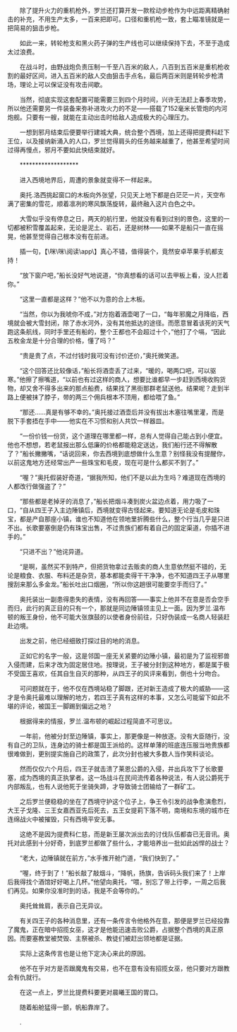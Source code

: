 　　除了提升火力的重机枪外，罗兰还打算开发一款栓动步枪作为中远距离精确射击的补充，不用生产太多，一百来把即可。口径和重机枪一致，套上瞄准镜就是一把简易的狙击步枪。

　　如此一来，转轮枪支和黑火药子弹的生产线也可以继续保持下去，不至于造成太过浪费。

　　在战斗时，由野战炮负责压制一千至八百米的敌人，八百到五百米是重机枪收割的最好区间，进入五百米的敌人交由狙击手点名，最后两百米则是转轮步枪清场，理论上可以保证没有攻击间歇。

　　当然，彻底实现这套配置可能需要三到四个月时间，兴许无法赶上春季攻势，所以他还需要另一件装备来弥补进攻火力的不足——搭载了152毫米长管炮的内河炮舰。只要有一艘，就能在主动出击时给敌人造成极大的心理压力。

　　一想到邪月结束后便要举行建城大典，统合整个西境，加上还得把提费科赶下王位，以及接纳新涌入的人口，罗兰觉得肩头的任务越来越重了，他甚至希望时间过得再慢点，邪月不要如此快结束就好。

　　*******************

　　进入西境地界后，周遭的景象就变得不一样起来。

　　奥托.洛西挑起窗口的木板向外张望，只见天上地下都是白茫茫一片，天空布满了密集的雪花，顺着凛冽的寒风飘荡旋转，最终融入这片白色之中。

　　大雪似乎没有停息之日，两天的航行里，他就没有看到过别的景色，这里的一切都被积雪覆盖起来，无论是泥土、岩石，还是树林——如果不是船只一直在摇晃，他甚至觉得自己根本没有在前进。

　　插一句，【\咪\咪\阅读\app\\】真心不错，值得装个，竟然安卓苹果手机都支持！

　　“放下窗户吧，”船长没好气地说道，“你真想看的话可以去甲板上看，没人拦着你。”

　　“这里一直都是这样？”他不以为意的合上木板。

　　“当然，你以为我唬你不成，”对方抱着酒壶喝了一口，“每年邪魔之月降临，西境就会被大雪封闭，除了赤水河外，没有其他抵达的途径。而愿意冒着该死的天气跑这条航线，同时手里还有船的，整个王都也不会超过十个，”他打了个嗝，“因此五枚金龙是十分合理的价格，懂了吗？”

　　“贵是贵了点，不过付钱时我可没有讨价还价，”奥托微笑道。

　　“这个回答还比较像话，”船长将酒壶丢了过来，“暖的，喝两口吧，可以驱寒。”他擦了擦嘴道，“以前也有过这样的商人，想要比谁都早一步赶到西境收购货物，却又舍不得多出来的那点船费，结果找了黑街那群老鼠送他。结果呢？走到半路上便被抹了脖子，带的两三个佣兵根本不顶用，都给喂了鱼。”

　　“那还……真是有够不幸的。”奥托接过酒壶后并没有拔出木塞往嘴里灌，而是脱下手套捂在手中——他实在不习惯和别人共饮一样器皿。

　　“一份价钱一份货，这个道理在哪里都一样，总有人觉得自己能占到小便宜。他也不想想，若老鼠报出那么低廉的价格都能稳定送达，我们船行还不得解散了？”船长撇撇嘴，“话说回来，你去西境到底想做什么生意？别怪我没有提醒你，以前这鬼地方还经常出产一些珠宝和毛皮，现在可是什么都买不到了。”

　　“喔？”奥托假装好奇道，“据我所知，他们不是以此为生吗？难道现在西境的人都改行做强盗了？”

　　“那些都是老掉牙的消息了，”船长把烟斗凑到炭火盆边点着，用力吸了一口，“自从四王子入主边陲镇后，西境就变得古怪起来。要知道无论是毛皮和珠宝，都是产自那座小镇，谁也不知道他在领地里折腾些什么，整个行当几乎是只进不出。长歌要塞倒是仍有珠宝出售，不过贵族们都有着自己的固定渠道，你插不进手的。”

　　“只进不出？”他诧异道。

　　“是啊，虽然买不到特产，但把货物拿过去贩卖的商人生意依然挺不错的，无论是粮食、衣服、布料还是杂货，基本都能卖得干干净净，也不知道四王子从哪里搜刮来那么多金龙。”船长吐出口烟圈，“所以你这趟很可能要空手而归了。”

　　奥托装出一副患得患失的表情，没有再回答——事实上他并不在意是否会空手而归，此行的真正目的只有一个，那就是同边陲镇领主见上一面。因为罗兰.温布顿的叛王身份，他不可能大张旗鼓的以使者身份前往，只好伪装成一名商人轻装赶赴边境。

　　出发之前，他已经细致打探过目的地的消息。

　　正如它的名字一般，这是邻国一座无关紧要的边陲小镇，最初是为了监视邪兽入侵而建，后来才改为固定居住地。按理说，王子被分封到这种地方，都是属于极不受国王喜欢，任其自生自灭的那种，从四王子的风评来看到，倒也十分吻合。

　　可问题就在于，他不仅在西境站稳了脚跟，还对新王造成了极大的威胁——这才是令奥托最难以理解的地方，若四王子真有这样的本事，又怎么可能留下如此不堪的评论，被国王一脚踢到偏远之地？

　　根据得来的情报，罗兰.温布顿的崛起过程简直不可思议。

　　一年前，他被分封至边陲镇，事实上，那更像是一种放逐。没有大臣随行，没有自己的卫队，连身边的骑士都是国王派给的。这样单薄的班底连压服当地贵族都很难做到，更别提实施自己的政策了，此次分封也被大多数人当作笑料谈论。

　　然而仅仅六个月后，四王子就击溃了莱恩公爵的入侵，并出兵攻下了长歌要塞，成为西境的真正执掌者。这一场战斗在民间流传着各种说法，有人说公爵死于内部叛乱，也有人说他死于坐骑失蹄，才导致骑士团输给了一群矿工。

　　之后罗兰便稳稳的坐在了西境守护这个位子上，争王令引发的战争愈演愈烈，大王子戈隆、三王女嘉西亚先后死去，五王女提莉下落不明，南境和东境的城市在连绵战火中被摧毁，只有西境平安无事。

　　这绝不是因为提费科仁慈，而是新王屡次派出去的讨伐队伍都杳已无音讯。奥托对此感到十分好奇，到底罗兰都做了些什么，才能培养出一批如此凶悍的战士？

　　“老大，边陲镇就在前方，”水手推开舱门道，“我们快到了。”

　　“喔，终于到了！”船长敲了敲烟斗，“降帆，扬旗，告诉码头我们来了！上岸后我得找个酒馆好好喝上几杯。”他望向奥托，“喂，别忘了带上行李，一周之后我们再见。如果你没准时到的话，我是不会等你的。”

　　奥托耸耸肩，表示自己无异议。

　　有关四王子的各种消息里，还有一条传言令他格外在意，那便是罗兰已经投靠了魔鬼，正在暗中招揽女巫，这才是他能迅速击败公爵，占据整个西境的真正原因。而要塞教堂被焚毁、主祭被杀、教徒们被赶出领地都是证据。

　　实际上这条传言也是让他下定决心来此的原因。

　　他不在乎对方是否跟魔鬼有交易，也不在意有没有招揽女巫，他只要对方跟教会有仇就行。

　　在这一点上，罗兰比提费科要更对晨曦王国的胃口。

　　随着船舱猛得一颤，帆船靠岸了。

　　.
